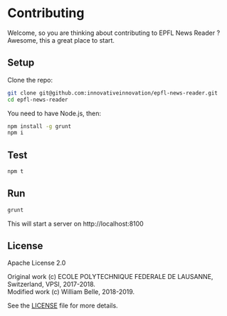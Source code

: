 Contributing
============

Welcome, so you are thinking about contributing to EPFL News Reader ?
Awesome, this a great place to start.

Setup
-----

Clone the repo:

```bash
git clone git@github.com:innovativeinnovation/epfl-news-reader.git
cd epfl-news-reader
```

You need to have Node.js, then:

```bash
npm install -g grunt
npm i
```

Test
----

```bash
npm t
```

Run
---

```bash
grunt
```

This will start a server on http://localhost:8100

License
-------

Apache License 2.0

Original work (c) ECOLE POLYTECHNIQUE FEDERALE DE LAUSANNE, Switzerland, VPSI, 2017-2018.  
Modified work (c) William Belle, 2018-2019.

See the [LICENSE](LICENSE) file for more details.

